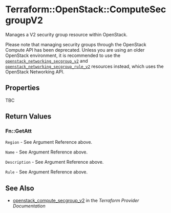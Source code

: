# Terraform::OpenStack::ComputeSecgroupV2

Manages a V2 security group resource within OpenStack.

Please note that managing security groups through the OpenStack Compute API
has been deprecated. Unless you are using an older OpenStack environment, it is
recommended to use the [`openstack_networking_secgroup_v2`](networking_secgroup_v2.html)
and [`openstack_networking_secgroup_rule_v2`](networking_secgroup_rule_v2.html)
resources instead, which uses the OpenStack Networking API.

## Properties

TBC

## Return Values

### Fn::GetAtt

`Region` - See Argument Reference above.

`Name` - See Argument Reference above.

`Description` - See Argument Reference above.

`Rule` - See Argument Reference above.

## See Also

* [openstack_compute_secgroup_v2](https://www.terraform.io/docs/providers/openstack/r/compute_secgroup_v2.html) in the _Terraform Provider Documentation_
